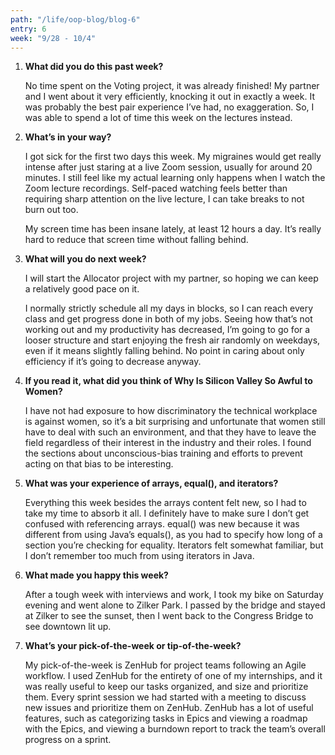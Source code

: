 ```yaml
---
path: "/life/oop-blog/blog-6"
entry: 6
week: "9/28 - 10/4"
---
```


1. **What did you do this past week?**

    No time spent on the Voting project, it was already finished! My partner and I went about it very efficiently, knocking it out in exactly a week. It was probably the best pair experience I’ve had, no exaggeration. So, I was able to spend a lot of time this week on the lectures instead.

1. **What’s in your way?**

    I got sick for the first two days this week. My migraines would get really intense after just staring at a live Zoom session, usually for around 20 minutes. I still feel like my actual learning only happens when I watch the Zoom lecture recordings. Self-paced watching feels better than requiring sharp attention on the live lecture, I can take breaks to not burn out too.

    My screen time has been insane lately, at least 12 hours a day. It’s really hard to reduce that screen time without falling behind.

1. **What will you do next week?**

    I will start the Allocator project with my partner, so hoping we can keep a relatively good pace on it.

    I normally strictly schedule all my days in blocks, so I can reach every class and get progress done in both of my jobs. Seeing how that’s not working out and my productivity has decreased, I’m going to go for a looser structure and start enjoying the fresh air randomly on weekdays, even if it means slightly falling behind. No point in caring about only efficiency if it’s going to decrease anyway.

1. **If you read it, what did you think of Why Is Silicon Valley So Awful to Women?**

    I have not had exposure to how discriminatory the technical workplace is against women, so it’s a bit surprising and unfortunate that women still have to deal with such an environment, and that they have to leave the field regardless of their interest in the industry and their roles. I found the sections about unconscious-bias training and efforts to prevent acting on that bias to be interesting.

1. **What was your experience of arrays, equal(), and iterators?**

    Everything this week besides the arrays content felt new, so I had to take my time to absorb it all. I definitely have to make sure I don’t get confused with referencing arrays. equal() was new because it was different from using Java’s equals(), as you had to specify how long of a section you’re checking for equality. Iterators felt somewhat familiar, but I don’t remember too much from using iterators in Java.

1. **What made you happy this week?**

    After a tough week with interviews and work, I took my bike on Saturday evening and went alone to Zilker Park. I passed by the bridge and stayed at Zilker to see the sunset, then I went back to the Congress Bridge to see downtown lit up.

1. **What’s your pick-of-the-week or tip-of-the-week?**

    My pick-of-the-week is ZenHub for project teams following an Agile workflow. I used ZenHub for the entirety of one of my internships, and it was really useful to keep our tasks organized, and size and prioritize them. Every sprint session we had started with a meeting to discuss new issues and prioritize them on ZenHub. ZenHub has a lot of useful features, such as categorizing tasks in Epics and viewing a roadmap with the Epics, and viewing a burndown report to track the team’s overall progress on a sprint.